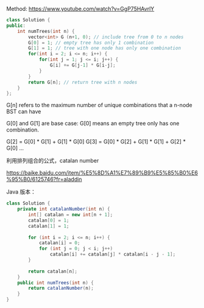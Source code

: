 Method:
https://www.youtube.com/watch?v=GgP75HAvrlY
```cpp
class Solution {
public:
    int numTrees(int n) {
        vector<int> G (n+1, 0); // include tree from 0 to n nodes
        G[0] = 1; // empty tree has only 1 combination
        G[1] = 1; // tree with one node has only one combination
        for(int i = 2; i <= n; i++) {
            for(int j = 1; j <= i; j++) {
                G[i] += G[j-1] * G[i-j];
            }
        }
        return G[n]; // return tree with n nodes
    }
};
```

G[n] refers to the maximum number of unique combinations that a n-node BST can have

G[0] and G[1] are base case:
G[0] means an empty tree only has one combination.

G[2] = G[0] * G[1] + G[1] * G[0]
G[3] = G[0] * G[2] + G[1] * G[1] + G[2] * G[0]
...

利用排列组合的公式，catalan number

https://baike.baidu.com/item/%E5%8D%A1%E7%89%B9%E5%85%B0%E6%95%B0/6125746?fr=aladdin

Java 版本：
```java
class Solution {
    private int catalanNumber(int n) {
        int[] catalan = new int[n + 1];
        catalan[0] = 1;
        catalan[1] = 1;
        
        for (int i = 2; i <= n; i++) {
            catalan[i] = 0;
            for (int j = 0; j < i; j++)
                catalan[i] += catalan[j] * catalan[i - j - 1];
        }
        
        return catalan[n];
    }
    public int numTrees(int n) {
        return catalanNumber(n);
    }
}
```